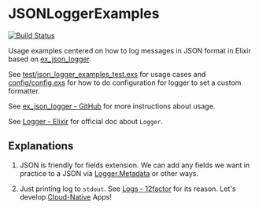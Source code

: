 # JSONLoggerExamples

[![Build Status](https://travis-ci.org/seniverse/ex_json_logger_examples.svg?branch=master)](https://travis-ci.org/seniverse/ex_json_logger_examples)

Usage examples centered on how to log messages in JSON format in Elixir based on [ex_json_logger](https://github.com/rentpath/ex_json_logger).

See [test/json_logger_examples_test.exs](test/json_logger_examples_test.exs) for usage cases and [config/config.exs](config/config.exs) for how to do configuration for logger to set a custom formatter.

See [ex_json_logger - GitHub](https://github.com/rentpath/ex_json_logger) for more instructions about usage.

See [Logger - Elixir](https://hexdocs.pm/logger/Logger.html) for official doc about `Logger`.

## Explanations

1. JSON is friendly for fields extension. We can add any fields we want in practice to a JSON via [Logger.Metadata](https://hexdocs.pm/logger/Logger.html#module-metadata) or other ways.

2. Just printing log to `stdout`. See [Logs - 12factor](https://12factor.net/logs) for its reason. Let's develop [Cloud-Native](https://pivotal.io/cloud-native) Apps!
